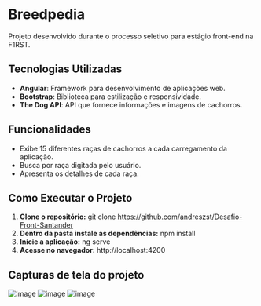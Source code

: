 # Breedpedia

Projeto desenvolvido durante o processo seletivo para estágio front-end na F1RST.

## Tecnologias Utilizadas

- **Angular**: Framework para desenvolvimento de aplicações web.
- **Bootstrap**: Biblioteca para estilização e responsividade.
- **The Dog API**: API que fornece informações e imagens de cachorros.
 
 ## Funcionalidades

- Exibe 15 diferentes raças de cachorros a cada carregamento da aplicação.
- Busca por raça digitada pelo usuário.
- Apresenta os detalhes de cada raça.

## Como Executar o Projeto

1. **Clone o repositório:**
   git clone https://github.com/andreszst/Desafio-Front-Santander
3. **Dentro da pasta instale as dependências:**
   npm install
4. **Inicie a aplicação:**
   ng serve
5. **Acesse no navegador:**
   http://localhost:4200

## Capturas de tela do projeto

![image](https://github.com/user-attachments/assets/c8ba7e80-1f0f-4ecf-a6e2-4f859f13e6a9)
![image](https://github.com/user-attachments/assets/c631750d-22fb-4bea-9bb5-cf5c9d05d7e1)
![image](https://github.com/user-attachments/assets/c7bd32fa-7f95-4d2b-8301-4a887284ef0e)
